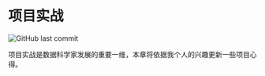 # 项目实战

![GitHub last commit](https://img.shields.io/github/last-commit/luojunhui1/AlgorithmExercise?label=Exercise%20Update&logo=Github)

项目实战是数据科学家发展的重要一维，本章将依据我个人的兴趣更新一些项目心得。